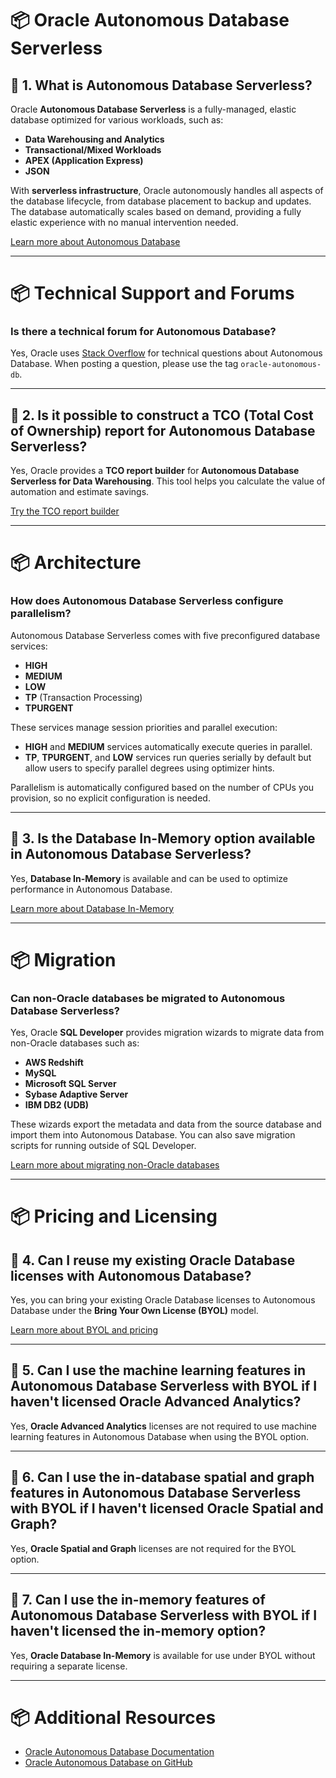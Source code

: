 # 📦 Oracle Autonomous Database Serverless

## 📌 1. What is Autonomous Database Serverless?
Oracle **Autonomous Database Serverless** is a fully-managed, elastic database optimized for various workloads, such as:
- **Data Warehousing and Analytics**
- **Transactional/Mixed Workloads**
- **APEX (Application Express)**
- **JSON**

With **serverless infrastructure**, Oracle autonomously handles all aspects of the database lifecycle, from database placement to backup and updates. The database automatically scales based on demand, providing a fully elastic experience with no manual intervention needed.

[Learn more about Autonomous Database](https://www.oracle.com/database/autonomous-database/)

---

# 📦 Technical Support and Forums

### Is there a technical forum for Autonomous Database?
Yes, Oracle uses [Stack Overflow](https://stackoverflow.com) for technical questions about Autonomous Database. When posting a question, please use the tag `oracle-autonomous-db`.

---

## 📌 2. Is it possible to construct a TCO (Total Cost of Ownership) report for Autonomous Database Serverless?
Yes, Oracle provides a **TCO report builder** for **Autonomous Database Serverless for Data Warehousing**. This tool helps you calculate the value of automation and estimate savings. 

[Try the TCO report builder](https://www.oracle.com/database/autonomous-database/tco-report.html)

---

# 📦 Architecture

### How does Autonomous Database Serverless configure parallelism?
Autonomous Database Serverless comes with five preconfigured database services:
- **HIGH**
- **MEDIUM**
- **LOW**
- **TP** (Transaction Processing)
- **TPURGENT**

These services manage session priorities and parallel execution:
- **HIGH** and **MEDIUM** services automatically execute queries in parallel.
- **TP**, **TPURGENT**, and **LOW** services run queries serially by default but allow users to specify parallel degrees using optimizer hints.

Parallelism is automatically configured based on the number of CPUs you provision, so no explicit configuration is needed.

---

## 📌 3. Is the Database In-Memory option available in Autonomous Database Serverless?
Yes, **Database In-Memory** is available and can be used to optimize performance in Autonomous Database. 

[Learn more about Database In-Memory](https://www.oracle.com/database/database-in-memory.html)

---

# 📦 Migration

### Can non-Oracle databases be migrated to Autonomous Database Serverless?
Yes, Oracle **SQL Developer** provides migration wizards to migrate data from non-Oracle databases such as:
- **AWS Redshift**
- **MySQL**
- **Microsoft SQL Server**
- **Sybase Adaptive Server**
- **IBM DB2 (UDB)**

These wizards export the metadata and data from the source database and import them into Autonomous Database. You can also save migration scripts for running outside of SQL Developer.

[Learn more about migrating non-Oracle databases](https://www.oracle.com/database/autonomous-database/migration.html)

---

# 📦 Pricing and Licensing

## 📌 4. Can I reuse my existing Oracle Database licenses with Autonomous Database?
Yes, you can bring your existing Oracle Database licenses to Autonomous Database under the **Bring Your Own License (BYOL)** model.

[Learn more about BYOL and pricing](https://www.oracle.com/database/autonomous-database/pricing.html)

---

## 📌 5. Can I use the machine learning features in Autonomous Database Serverless with BYOL if I haven't licensed Oracle Advanced Analytics?
Yes, **Oracle Advanced Analytics** licenses are not required to use machine learning features in Autonomous Database when using the BYOL option.

---

## 📌 6. Can I use the in-database spatial and graph features in Autonomous Database Serverless with BYOL if I haven't licensed Oracle Spatial and Graph?
Yes, **Oracle Spatial and Graph** licenses are not required for the BYOL option.

---

## 📌 7. Can I use the in-memory features of Autonomous Database Serverless with BYOL if I haven't licensed the in-memory option?
Yes, **Oracle Database In-Memory** is available for use under BYOL without requiring a separate license.

---

# 📦 Additional Resources
- [Oracle Autonomous Database Documentation](https://docs.oracle.com/en/database/autonomous-database/)
- [Oracle Autonomous Database on GitHub](https://github.com/oracle)

